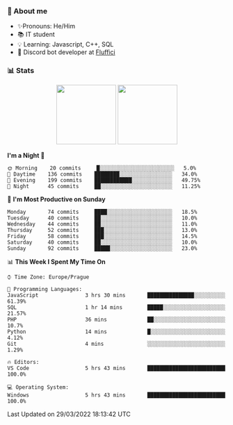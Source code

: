 ### 👋 About me

- ✨Pronouns: He/Him
- 📚 IT student
- 💡 Learning: Javascript, C++, SQL
- 🤖 Discord bot developer at [Fluffici](https://fluffici.eu)

### 📊 Stats
<p align="center">
  <img height="137px" src="https://github-readme-stats-ashy-seven.vercel.app/api?username=Nanoslav&count_private=true&theme=dark&show_icons=true" />
  <img height="137px" src="https://github-readme-stats-ashy-seven.vercel.app/api/top-langs?username=Nanoslav&count_private=true&layout=compact&theme=dark" />
</p>

<!--START_SECTION:waka-->
**I'm a Night 🦉** 

```text
🌞 Morning    20 commits     █░░░░░░░░░░░░░░░░░░░░░░░░   5.0% 
🌆 Daytime    136 commits    ████████░░░░░░░░░░░░░░░░░   34.0% 
🌃 Evening    199 commits    ████████████░░░░░░░░░░░░░   49.75% 
🌙 Night      45 commits     ██░░░░░░░░░░░░░░░░░░░░░░░   11.25%

```
📅 **I'm Most Productive on Sunday** 

```text
Monday       74 commits     ████░░░░░░░░░░░░░░░░░░░░░   18.5% 
Tuesday      40 commits     ██░░░░░░░░░░░░░░░░░░░░░░░   10.0% 
Wednesday    44 commits     ██░░░░░░░░░░░░░░░░░░░░░░░   11.0% 
Thursday     52 commits     ███░░░░░░░░░░░░░░░░░░░░░░   13.0% 
Friday       58 commits     ███░░░░░░░░░░░░░░░░░░░░░░   14.5% 
Saturday     40 commits     ██░░░░░░░░░░░░░░░░░░░░░░░   10.0% 
Sunday       92 commits     █████░░░░░░░░░░░░░░░░░░░░   23.0%

```


📊 **This Week I Spent My Time On** 

```text
⌚︎ Time Zone: Europe/Prague

💬 Programming Languages: 
JavaScript               3 hrs 30 mins       ███████████████░░░░░░░░░░   61.39% 
SQL                      1 hr 14 mins        █████░░░░░░░░░░░░░░░░░░░░   21.57% 
PHP                      36 mins             ██░░░░░░░░░░░░░░░░░░░░░░░   10.7% 
Python                   14 mins             █░░░░░░░░░░░░░░░░░░░░░░░░   4.12% 
Git                      4 mins              ░░░░░░░░░░░░░░░░░░░░░░░░░   1.29%

🔥 Editors: 
VS Code                  5 hrs 43 mins       █████████████████████████   100.0%

💻 Operating System: 
Windows                  5 hrs 43 mins       █████████████████████████   100.0%

```


 Last Updated on 29/03/2022 18:13:42 UTC
<!--END_SECTION:waka-->

<!--
**Nanoslav/Nanoslav** is a ✨ _special_ ✨ repository because its `README.md` (this file) appears on your GitHub profile.

Here are some ideas to get you started:

- 🔭 I’m currently working on ...
- 🌱 I’m currently learning ...
- 👯 I’m looking to collaborate on ...
- 🤔 I’m looking for help with ...
- 💬 Ask me about ...
- 📫 How to reach me: ...
- 😄 Pronouns: ...
- ⚡ Fun fact: ...
-->
